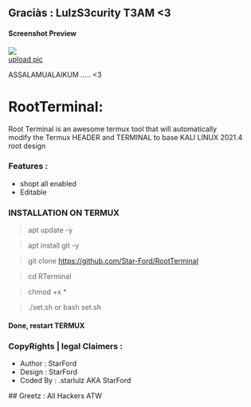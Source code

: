 ## Graciàs : LulzS3curity T3AM <3 <br>

#### Screenshot Preview
<a href="https://ibb.co/hdv77jX"><img src="https://i.ibb.co/vd8wwGs/Screenshot-20210718-003449.png" border="0"></a><br /><a target='_blank' href='https://imgbb.com/'>upload pic</a><br />

ASSALAMUALAIKUM ..... <3
# RootTerminal:
Root Terminal is an awesome termux tool that will automatically 
<br>modify the Termux HEADER and TERMINAL to base KALI LINUX 2021.4<br> root design


### Features :

* shopt all enabled
* Editable

### INSTALLATION ON TERMUX
  
> apt update -y 

> apt install git -y
 
> git clone https://github.com/Star-Ford/RootTerminal

> cd RTerminal 

> chmod +x * 

> ./set.sh   or   bash set.sh

#### Done, restart TERMUX 



### CopyRights | legal Claimers :

<ul>
<li>Author : StarFord</li>
<li>Design : StarFord</li>
<li>Coded By : .starlulz AKA StarFord</li>
</ul>
## Greetz : All Hackers ATW

